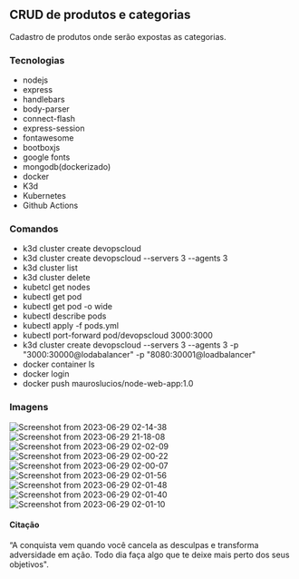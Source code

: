 ##  CRUD de produtos e categorias

Cadastro de produtos onde serão expostas as categorias.

### Tecnologias

- nodejs
- express
- handlebars
- body-parser
- connect-flash
- express-session
- fontawesome
- bootboxjs
- google fonts
- mongodb(dockerizado)
- docker
- K3d
- Kubernetes
- Github Actions
### Comandos
- k3d cluster create devopscloud
- k3d cluster create devopscloud --servers 3 --agents 3
- k3d cluster list
- k3d cluster delete <nome>
- kubetcl get nodes
- kubectl get pod
- kubectl get pod -o wide
- kubectl describe pods
- kubectl apply -f pods.yml
- kubectl port-forward pod/devopscloud 3000:3000
- k3d cluster create devopscloud --servers 3 --agents 3 -p "3000:30000@lodabalancer" -p "8080:30001@loadbalancer"
- docker container ls
- docker login
- docker push mauroslucios/node-web-app:1.0
### Imagens
![Screenshot from 2023-06-29 02-14-38](https://github.com/mauroslucios/app_produtos/assets/671694/f572a464-3600-4285-bf1b-d100bf28b985)
![Screenshot from 2023-06-29 21-18-08](https://github.com/mauroslucios/app_produtos/assets/671694/da9d2cee-212b-4154-998e-fb5d5ef9fe31)
![Screenshot from 2023-06-29 02-02-09](https://github.com/mauroslucios/app_produtos/assets/671694/e90a00ce-4cbb-4b1d-946a-cdfd0b6dd3f2)
![Screenshot from 2023-06-29 02-00-22](https://github.com/mauroslucios/app_produtos/assets/671694/e9b4e158-ad46-44a1-985c-503b1a33211c)
![Screenshot from 2023-06-29 02-00-07](https://github.com/mauroslucios/app_produtos/assets/671694/77d3b0b4-5855-4422-af55-5a96032a7625)
![Screenshot from 2023-06-29 02-01-56](https://github.com/mauroslucios/app_produtos/assets/671694/0743afa7-00c4-44a4-8327-fbcbbb82e43f)
![Screenshot from 2023-06-29 02-01-48](https://github.com/mauroslucios/app_produtos/assets/671694/edbea4b7-de0d-4cf1-b509-2fe91f28c545)
![Screenshot from 2023-06-29 02-01-40](https://github.com/mauroslucios/app_produtos/assets/671694/134fc82f-5aea-4b83-af8e-5e64667d12a1)
![Screenshot from 2023-06-29 02-01-10](https://github.com/mauroslucios/app_produtos/assets/671694/752add5a-e286-489f-9cea-c11d05a693d8)



#### Citação

“A conquista vem quando você cancela as desculpas e transforma adversidade em ação. Todo dia faça algo que te deixe mais perto dos seus objetivos".
